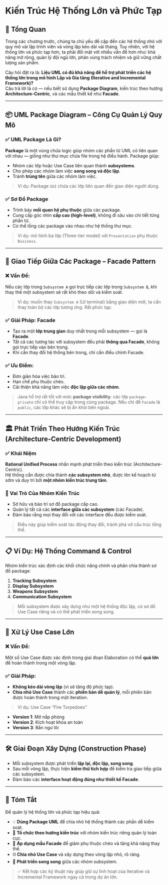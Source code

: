 # Kiến Trúc Hệ Thống Lớn và Phức Tạp

## 📘 Tổng Quan

Trong các chương trước, chúng ta chủ yếu đề cập đến các hệ thống nhỏ với quy mô vài lập trình viên và vòng lặp kéo dài vài tháng. Tuy nhiên, với hệ thống lớn và phức tạp hơn, ta phải đối mặt với nhiều vấn đề hơn như: khả năng mở rộng, quản lý đội ngũ lớn, phân vùng trách nhiệm và giữ vững chất lượng sản phẩm.

Câu hỏi đặt ra là: **Liệu UML có đủ khả năng để hỗ trợ phát triển các hệ thống lớn trong mô hình Lặp và Gia tăng (Iterative and Incremental Framework)?**  
Câu trả lời là có — nếu biết sử dụng **Package Diagram**, kiến trúc theo hướng **Architecture-Centric**, và các mẫu thiết kế như **Facade**.

---

## 📦 UML Package Diagram – Công Cụ Quản Lý Quy Mô

### ✅ UML Package Là Gì?

**Package** là một vùng chứa logic giúp nhóm các phần tử UML có liên quan với nhau — giống như thư mục chứa file trong hệ điều hành. Package giúp:

- Nhóm các lớp hoặc Use Case liên quan thành **subsystems**.
- Cho phép các nhóm làm việc **song song và độc lập**.
- Tránh **trùng tên** giữa các nhóm làm việc.

> Ví dụ: Package `GUI` chứa các lớp liên quan đến giao diện người dùng.

### ✅ Sơ Đồ Package

- Trình bày **mối quan hệ phụ thuộc** giữa các package.
- Cung cấp góc nhìn **cấp cao (high-level)**, không đi sâu vào chi tiết từng phần tử.
- Có thể lồng các package vào nhau như hệ thống thư mục.

> Ví dụ: mô hình ba lớp (Three-tier model) với `Presentation` phụ thuộc `Business`.

---

## 🔄 Giao Tiếp Giữa Các Package – Facade Pattern

### ❌ Vấn Đề:

Nếu các lớp trong `Subsystem A` gọi trực tiếp các lớp trong `Subsystem B`, khi thay thế một subsystem sẽ rất khó theo dõi và kiểm soát.

> Ví dụ: muốn thay `Subsystem A` (UI terminal) bằng giao diện mới, ta cần thay toàn bộ các lớp tương ứng. Rất phức tạp.

### ✅ Giải Pháp: **Facade**

- Tạo ra một **lớp trung gian** duy nhất trong mỗi subsystem — gọi là **Facade**.
- Tất cả các tương tác với subsystem đều phải **thông qua Facade**, không gọi trực tiếp vào bên trong.
- Khi cần thay đổi hệ thống bên trong, chỉ cần điều chỉnh Facade.

### ✅ Ưu Điểm:

- Đơn giản hóa việc bảo trì.
- Hạn chế phụ thuộc chéo.
- Cải thiện khả năng làm việc **độc lập giữa các nhóm**.

> Java hỗ trợ rất tốt với mức **package visibility**: các lớp `package-private` chỉ có thể truy cập trong cùng package. Nếu chỉ để `Facade` là `public`, các lớp khác sẽ bị ẩn khỏi bên ngoài.

---

## 🏛️ Phát Triển Theo Hướng Kiến Trúc (Architecture-Centric Development)

### ✅ Khái Niệm

**Rational Unified Process** nhấn mạnh phát triển theo kiến trúc (Architecture-Centric).  
Hệ thống cần được chia thành **các subsystem nhỏ**, được lên kế hoạch từ sớm và duy trì bởi **một nhóm kiến trúc trung tâm**.

### 🎯 Vai Trò Của Nhóm Kiến Trúc

- Sở hữu và bảo trì sơ đồ package cấp cao.
- Quản lý tất cả các **interface giữa các subsystem** (các Facade).
- Đảm bảo rằng mọi thay đổi với các interface đều được kiểm soát.

> Điều này giúp kiểm soát tác động thay đổi, tránh phá vỡ cấu trúc tổng thể.

---

## 📋 Ví Dụ: Hệ Thống Command & Control

Nhóm kiến trúc xác định các khối chức năng chính và phân chia thành sơ đồ package:

1. **Tracking Subsystem**
2. **Display Subsystem**
3. **Weapons Subsystem**
4. **Communication Subsystem**

> Mỗi subsystem được xây dựng như một hệ thống độc lập, có sơ đồ Use Case riêng và có thể phát triển song song.

---

## 🧩 Xử Lý Use Case Lớn

### ❌ Vấn Đề:

Một số Use Case được xác định trong giai đoạn Elaboration có thể **quá lớn** để hoàn thành trong một vòng lặp.

### ✅ Giải Pháp:

- **Không kéo dài vòng lặp** (vì sẽ tăng độ phức tạp).
- **Chia nhỏ Use Case** thành các **phiên bản dễ quản lý**, mỗi phiên bản được hoàn thành trong một iteration.

> Ví dụ: Use Case “Fire Torpedoes”
- **Version 1**: Mở nắp phóng
- **Version 2**: Kích hoạt khóa an toàn
- **Version 3**: Bắn ngư lôi

---

## 🛠️ Giai Đoạn Xây Dựng (Construction Phase)

- Mỗi subsystem được phát triển **lặp lại, độc lập, song song**.
- Sau mỗi vòng lặp, thực hiện **kiểm thử tích hợp** để kiểm tra giao tiếp giữa các subsystem.
- Đảm bảo các **interface hoạt động đúng như thiết kế Facade**.

---

## 🧠 Tóm Tắt

Để quản lý hệ thống lớn và phức tạp hiệu quả:

- 💡 **Dùng Package UML** để chia nhỏ hệ thống thành các phần dễ kiểm soát.
- 🧩 **Tổ chức theo hướng kiến trúc** với nhóm kiến trúc riêng quản lý toàn cục.
- 🧱 **Áp dụng mẫu Facade** để giảm phụ thuộc chéo và tăng khả năng thay thế.
- ⛓️ **Chia nhỏ Use Case** và xây dựng theo vòng lặp nhỏ, rõ ràng.
- 👥 **Phát triển song song** giữa các nhóm subsystem.

> ✅ Kết hợp các kỹ thuật này giúp giữ sự linh hoạt của Iterative và Incremental Framework ngay cả trong dự án lớn.

